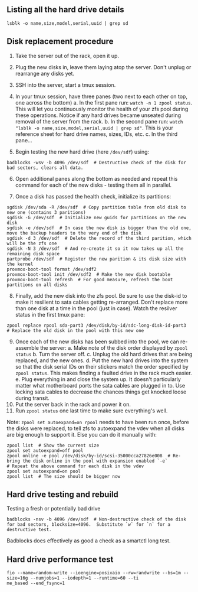 ## Listing all the hard drive details

```
lsblk -o name,size,model,serial,uuid | grep sd
```


## Disk replacement procedure

1. Take the server out of the rack, open it up.
2. Plug the new disks in, leave them laying atop the server.  Don't unplug or rearrange any disks yet.

3. SSH into the server, start a tmux session.
4. In your tmux session, have three panes (two next to each other on top, one across the bottom)
    a. In the first pane run: `watch -n 1 zpool status`.  This will let you continuously monitor the health of your zfs pool during these operations.  Notice if any hard drives became unseated during removal of the server from the rack.
    b. In the second pane run: `watch "lsblk -o name,size,model,serial,uuid | grep sd"`.  This is your reference sheet for hard drive names, sizes, IDs, etc.
    c. In the third pane...
5. Begin testing the new hard drive (here `/dev/sdf`) using:
  ```
  badblocks -wsv -b 4096 /dev/sdf  # Destructive check of the disk for bad sectors, clears all data.
  ```
6. Open additional panes along the bottom as needed and repeat this command for each of the new disks - testing them all in parallel.

7. Once a disk has passed the health check, initialize its partitions:
  ```
  sgdisk /dev/sda -R /dev/sdf  # Copy partition table from old disk to new one (contains 3 paritions)
  sgdisk -G /dev/sdf  # Initialize new guids for partitions on the new disk
  sgdisk -e /dev/sdf  # In case the new disk is bigger than the old one, move the backup headers to the very end of the disk
  sgdisk -d 3 /dev/sdf  # Delete the record of the third parition, which will be the zfs one
  sgdisk -N 3 /dev/sdf  # And re-create it so it now takes up all the remaining disk space
  partprobe /dev/sdf  # Register the new parition & its disk size with the kernel
  proxmox-boot-tool format /dev/sdf2
  proxmox-boot-tool init /dev/sdf2  # Make the new disk bootable
  proxmox-boot-tool refresh  # For good measure, refresh the boot partitions on all disks
  ```
8. Finally, add the new disk into the zfs pool.  Be sure to use the disk-id to make it resilient to sata cables getting re-arranged.  Don't replace more than one disk at a time in the pool (just in case).  Watch the resilver status in the first tmux pane:
  ```
  zpool replace rpool sda-part3 /dev/disk/by-id/sdc-long-disk-id-part3  # Replace the old disk in the pool with this new one
  ```

9. Once each of the new disks has been subbed into the pool, we can re-assemble the server:
  a. Make note of the disk order displayed by `zpool status`
  b. Turn the server off.
  c. Unplug the old hard drives that are being replaced, and the new ones.
  d. Put the new hard drives into the system so that the disk serial IDs on their stickers match the order specified by `zpool status`.  This makes finding a faulted drive in the rack much easier.
  e. Plug everything in and close the system up.  It doesn't particularly matter what motherboard ports the sata cables are plugged in to.  Use locking sata cables to decrease the chances things get knocked loose during transit.
10. Put the server back in the rack and power it on.
11. Run `zpool status` one last time to make sure everything's well.


Note: `zpool set autoexpand=on rpool` needs to have been run once, before the disks were replaced, to tell zfs to autoexpand the vdev when all disks are big enough to support it.  Else you can do it manually with:
  ```
  zpool list  # Show the current size
  zpool set autoexpand=off pool
  zpool online -e pool /dev/disk/by-id/scsi-35000cca27826e008  # Re-bring the disk online in the pool with expansion enabled `-e`
  # Repeat the above command for each disk in the vdev
  zpool set autoexpand=on pool
  zpool list  # The size should be bigger now
  ```

## Hard drive testing and rebuild

Testing a fresh or potentially bad drive
```
badblocks -nsv -b 4096 /dev/sdf  # Non-destructive check of the disk for bad sectors, blocksize=4096.  Substitute `w` for `n` for a destructive test.
```
Badblocks does effectively as good a check as a smartctl long test.


## Hard drive performance test
```
fio --name=random-write --ioengine=posixaio --rw=randwrite --bs=1m --size=16g --numjobs=1 --iodepth=1 --runtime=60 --ti
me_based --end_fsync=1
```
